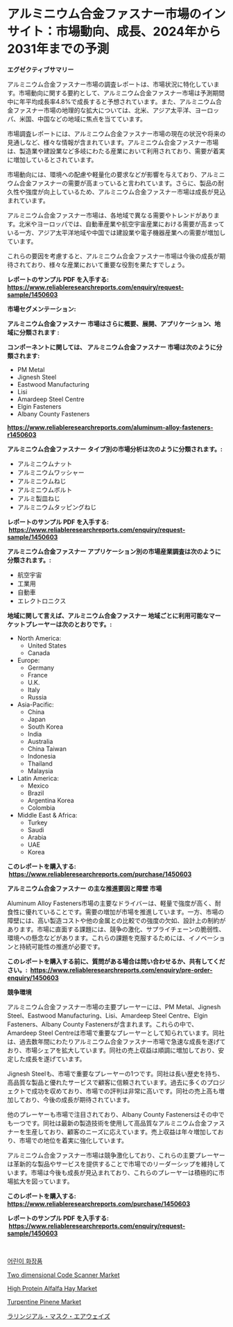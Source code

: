 <p><h1>アルミニウム合金ファスナー市場のインサイト：市場動向、成長、2024年から2031年までの予測</h1></p><p><strong>エグゼクティブサマリー</strong></p>
<p><p>アルミニウム合金ファスナー市場の調査レポートは、市場状況に特化しています。市場動向に関する要約として、アルミニウム合金ファスナー市場は予測期間中に年平均成長率4.8%で成長すると予想されています。また、アルミニウム合金ファスナー市場の地理的な拡大については、北米、アジア太平洋、ヨーロッパ、米国、中国などの地域に焦点を当てています。</p><p>市場調査レポートには、アルミニウム合金ファスナー市場の現在の状況や将来の見通しなど、様々な情報が含まれています。アルミニウム合金ファスナー市場は、製造業や建設業など多岐にわたる産業において利用されており、需要が着実に増加しているとされています。</p><p>市場動向には、環境への配慮や軽量化の要求などが影響を与えており、アルミニウム合金ファスナーの需要が高まっていると言われています。さらに、製品の耐久性や強度が向上しているため、アルミニウム合金ファスナー市場は成長が見込まれています。</p><p>アルミニウム合金ファスナー市場は、各地域で異なる需要やトレンドがあります。北米やヨーロッパでは、自動車産業や航空宇宙産業における需要が高まっている一方、アジア太平洋地域や中国では建設業や電子機器産業への需要が増加しています。</p><p>これらの要因を考慮すると、アルミニウム合金ファスナー市場は今後の成長が期待されており、様々な産業において重要な役割を果たすでしょう。</p></p>
<p><strong>レポートのサンプル PDF を入手する: <a href="https://www.reliableresearchreports.com/enquiry/request-sample/1450603">https://www.reliableresearchreports.com/enquiry/request-sample/1450603</a></strong></p>
<p><strong>市場セグメンテーション:</strong></p>
<p><strong> アルミニウム合金ファスナー 市場はさらに概要、展開、アプリケーション、地域に分類されます :</strong></p>
<p><strong>コンポーネントに関しては、 アルミニウム合金ファスナー 市場は次のように分類されます: &nbsp;</strong></p>
<p><ul><li>PM Metal</li><li>Jignesh Steel</li><li>Eastwood Manufacturing</li><li>Lisi</li><li>Amardeep Steel Centre</li><li>Elgin Fasteners</li><li>Albany County Fasteners</li></ul></p>
<p><strong><a href="https://www.reliableresearchreports.com/aluminum-alloy-fasteners-r1450603">https://www.reliableresearchreports.com/aluminum-alloy-fasteners-r1450603</a></strong></p>
<p><strong> アルミニウム合金ファスナー タイプ別の市場分析は次のように分類されます。:</strong></p>
<p><ul><li>アルミニウムナット</li><li>アルミニウムワッシャー</li><li>アルミニウムねじ</li><li>アルミニウムボルト</li><li>アルミ製皿ねじ</li><li>アルミニウムタッピングねじ</li></ul></p>
<p><strong>レポートのサンプル PDF を入手する: &nbsp;<a href="https://www.reliableresearchreports.com/enquiry/request-sample/1450603">https://www.reliableresearchreports.com/enquiry/request-sample/1450603</a></strong></p>
<p><strong> アルミニウム合金ファスナー アプリケーション別の市場産業調査は次のように分類されます。:</strong></p>
<p><ul><li>航空宇宙</li><li>工業用</li><li>自動車</li><li>エレクトロニクス</li></ul></p>
<p><strong>地域に関して言えば、アルミニウム合金ファスナー 地域ごとに利用可能なマーケットプレーヤーは次のとおりです。:</strong></p>
<p><ul>
    <li>
        North America:
        <ul>
            <li>United States</li>
            <li>Canada</li>
        </ul>
    </li>
    <li>
        Europe:
        <ul>
            <li>Germany</li>
            <li>France</li>
            <li>U.K.</li>
            <li>Italy</li>
            <li>Russia</li>
        </ul>
    </li>
    <li>
        Asia-Pacific:
        <ul>
            <li>China</li>
            <li>Japan</li>
            <li>South Korea</li>
            <li>India</li>
            <li>Australia</li>
            <li>China Taiwan</li>
            <li>Indonesia</li>
            <li>Thailand</li>
            <li>Malaysia</li>
        </ul>
    </li>
    <li>
        Latin America:
        <ul>
            <li>Mexico</li>
            <li>Brazil</li>
            <li>Argentina Korea</li>
            <li>Colombia</li>
        </ul>
    </li>
    <li>
        Middle East & Africa:
        <ul>
            <li>Turkey</li>
            <li>Saudi</li>
            <li>Arabia</li>
            <li>UAE</li>
            <li>Korea</li>
        </ul>
    </li>
    </ul></p>
<p><strong>このレポートを購入する: &nbsp;<a href="https://www.reliableresearchreports.com/purchase/1450603">https://www.reliableresearchreports.com/purchase/1450603</a></strong></p>
<p><strong>アルミニウム合金ファスナー の主な推進要因と障壁 市場</strong></p>
<p><p>Aluminum Alloy Fasteners市場の主要なドライバーは、軽量で強度が高く、耐食性に優れていることです。需要の増加が市場を推進しています。一方、市場の障壁には、高い製造コストや他の金属との比較での強度の欠如、設計上の制約があります。市場に直面する課題には、競争の激化、サプライチェーンの脆弱性、環境への懸念などがあります。これらの課題を克服するためには、イノベーションと持続可能性の推進が必要です。</p></p>
<p><strong>このレポートを購入する前に、質問がある場合は問い合わせるか、共有してください。:&nbsp; <a href="https://www.reliableresearchreports.com/enquiry/pre-order-enquiry/1450603">https://www.reliableresearchreports.com/enquiry/pre-order-enquiry/1450603</a></strong></p>
<p><strong>競争環境</strong></p>
<p><p>アルミニウム合金ファスナー市場の主要プレーヤーには、PM Metal、Jignesh Steel、Eastwood Manufacturing、Lisi、Amardeep Steel Centre、Elgin Fasteners、Albany County Fastenersが含まれます。これらの中で、Amardeep Steel Centreは市場で重要なプレーヤーとして知られています。同社は、過去数年間にわたりアルミニウム合金ファスナー市場で急速な成長を遂げており、市場シェアを拡大しています。同社の売上収益は順調に増加しており、安定した成長を遂げています。</p><p>Jignesh Steelも、市場で重要なプレーヤーの1つです。同社は長い歴史を持ち、高品質な製品と優れたサービスで顧客に信頼されています。過去に多くのプロジェクトで成功を収めており、市場での評判は非常に高いです。同社の売上高も増加しており、今後の成長が期待されています。</p><p>他のプレーヤーも市場で注目されており、Albany County Fastenersはその中でも一つです。同社は最新の製造技術を使用して高品質なアルミニウム合金ファスナーを生産しており、顧客のニーズに応えています。売上収益は年々増加しており、市場での地位を着実に強化しています。</p><p>アルミニウム合金ファスナー市場は競争激化しており、これらの主要プレーヤーは革新的な製品やサービスを提供することで市場でのリーダーシップを維持しています。市場は今後も成長が見込まれており、これらのプレーヤーは積極的に市場拡大を図っています。</p></p>
<p><strong>このレポートを購入する: &nbsp; <a href="https://www.reliableresearchreports.com/purchase/1450603">https://www.reliableresearchreports.com/purchase/1450603</a></strong></p>
<p><strong>レポートのサンプル PDF を入手する: &nbsp;<a href="https://www.reliableresearchreports.com/enquiry/request-sample/1450603">https://www.reliableresearchreports.com/enquiry/request-sample/1450603</a></strong><strong></strong></p>
<p>&nbsp;</p>
<p><p><a href="https://github.com/bossladyaries0/Market-Research-Report-List-1/blob/main/326629686570.md">어린이 화장품</a></p><p><a href="https://issuu.com/reportprime-2/docs/two-dimensional-code-scanner-market_c3017f24e836a7">Two dimensional Code Scanner Market</a></p><p><a href="https://github.com/wwwkeltoum/Market-Research-Report-List-3/blob/main/high-protein-alfalfa-hay-market.md">High Protein Alfalfa Hay Market</a></p><p><a href="https://github.com/gamblestampleyjenny50m5sl6/Market-Research-Report-List-2/blob/main/turpentine-pinene-market.md">Turpentine Pinene Market</a></p><p><a href="https://github.com/tubbs463/Market-Research-Report-List-1/blob/main/622596094927.md">ラリンジアル・マスク・エアウェイズ</a></p></p>